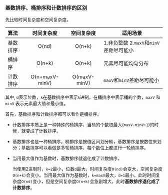 ### 基数排序、桶排序和计数排序的区别

先比较时间复杂度和空间复杂度。

|   算法   |  时间复杂度   |  空间复杂度 |              适用场景             |
|:--------|:--------------:|:-----------:|---------------------------------------|
| 基数排序 |    O(nd)      |    O(n+k)   |1.非负整数 2.`maxV`和`minV`差距尽可能小|
| 桶排序   |    O(n+k)     |    O(n+k)   |         元素尽可能均匀分布            |
| 计数排序 | O(n+maxV-minV)| O(maxV-minV)|       `maxV`和`minV`差距尽可能小      |

其中, `d`表示位数，`k`在基数排序中表示`k`进制，在桶排序中表示桶的个数，`maxV` 和 `minV` 表示元素最大值和最小值。

首先，基数排序和计数排序都可以看作是桶排序。

* 计数排序本质上是一种特殊的桶排序，当桶的个数取最大(`maxV-minV+1`)的时候，就变成了计数排序。
* 基数排序也是一种桶排序。桶排序是按值区间划分桶，基数排序是按数位来划分；基数排序可以看做是多轮桶排序，每个数位上都进行一轮桶排序。
* 当用最大值作为基数时，基数排序就退化成了计数排序。

    当使用2进制时，`k=2`最小，位数`d`最大，时间复杂度`O(nd)`会变大，空间复杂度`O(n+k)`会变小。当用最大值作为基数时，`k=maxV`最大，`d=1`最小，此时时间复杂度`O(nd)`变小，但是空间复杂度`O(n+k)`会急剧增大，此时**基数排序退化成了计数排序**。
